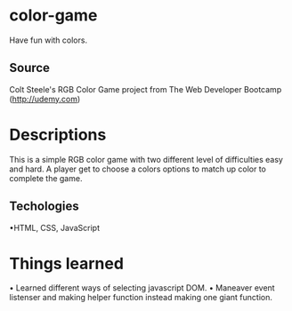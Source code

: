 # color-game
Have fun with colors.

## Source
Colt Steele's RGB Color Game project from The Web Developer Bootcamp (http://udemy.com)

# Descriptions
This is a simple RGB color game with two different level of difficulties easy and hard. 
A player get to choose a colors options to match up color to complete the game. 

## Techologies
•HTML, CSS, JavaScript

# Things learned
• Learned different ways of selecting javascript DOM.
•  Maneaver event listenser and making helper function instead making one giant function.

